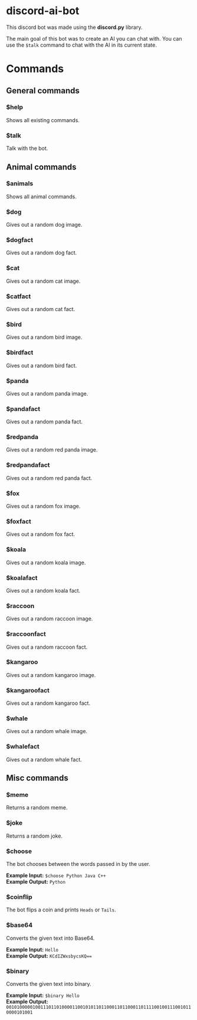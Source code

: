# discord-ai-bot

This discord bot was made using the **discord.py** library.

The main goal of this bot was to create an AI you can chat with. You can use the `$talk` command to chat with the AI in its current state.

# Commands

## General commands

### $help

Shows all existing commands.

### $talk

Talk with the bot.

## Animal commands

### $animals

Shows all animal commands.

### $dog

Gives out a random dog image.

### $dogfact

Gives out a random dog fact.

### $cat

Gives out a random cat image.

### $catfact

Gives out a random cat fact.

### $bird

Gives out a random bird image.

### $birdfact

Gives out a random bird fact.

### $panda

Gives out a random panda image.

### $pandafact

Gives out a random panda fact.

### $redpanda

Gives out a random red panda image.

### $redpandafact

Gives out a random red panda fact.

### $fox

Gives out a random fox image.

### $foxfact

Gives out a random fox fact.

### $koala

Gives out a random koala image.

### $koalafact

Gives out a random koala fact.

### $raccoon

Gives out a random raccoon image.

### $raccoonfact

Gives out a random raccoon fact.

### $kangaroo

Gives out a random kangaroo image.

### $kangaroofact

Gives out a random kangaroo fact.

### $whale

Gives out a random whale image.

### $whalefact

Gives out a random whale fact.

## Misc commands

### $meme

Returns a random meme.

### $joke

Returns a random joke.

### $choose

The bot chooses between the words passed in by the user.

**Example Input:** `$choose Python Java C++`\
**Example Output:** `Python`

### $coinflip

The bot flips a coin and prints `Heads` or `Tails`.

### $base64

Converts the given text into Base64.

**Example Input:** `Hello`\
**Example Output:** `KCdIZWxsbycsKQ==`

### $binary

Converts the given text into binary.

**Example Input:** `$binary Hello`\
**Example Output:** `00101000001001110110100001100101011011000110110001101111001001110010110000101001`
